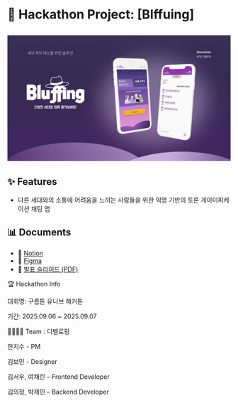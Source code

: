 # 🚀 Hackathon Project: [Blffuing]
![슬라이드 1: 프로젝트 소개](image/87-디벨로핑-발표자료_page-0001.jpg)
---

## ✨ Features
- 다른 세대와의 소통에 어려움을 느끼는 사람들을 위한 익명 기반의 토론 게이미피케이션 채팅 앱

## 📊 Documents

- 📘 [Notion](https://notion.so/your-link)
- 🎨 [Figma](https://figma.com/file/your-link)
- 📑 [발표 슬라이드 (PDF)](docs/slide.pdf)

🏆 Hackathon Info

대회명: 구름톤 유니브 해커톤

기간: 2025.09.06 ~ 2025.09.07

👨‍👩‍👧‍👦 Team : 디벨로핑

한지수 - PM

김보민 - Designer

김서우, 여채린 – Frontend Developer

김의정, 박제민 – Backend Developer
